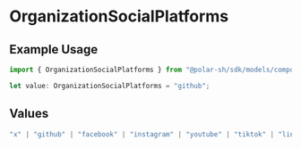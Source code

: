 # OrganizationSocialPlatforms

## Example Usage

```typescript
import { OrganizationSocialPlatforms } from "@polar-sh/sdk/models/components/organizationsocialplatforms.js";

let value: OrganizationSocialPlatforms = "github";
```

## Values

```typescript
"x" | "github" | "facebook" | "instagram" | "youtube" | "tiktok" | "linkedin" | "other"
```